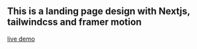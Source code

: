 ## This is a landing page design with Nextjs, tailwindcss and framer motion
<a href="https://dark-saas-landing-page-qe45.vercel.app" target="_blank">live demo</a>
